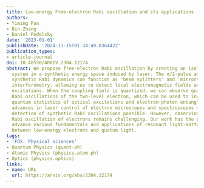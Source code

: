 ```yaml
---
title: Low-energy Free-electron Rabi oscillation and its applications
authors:
- Yiming Pan
- Bin Zhang
- Daniel Podolsky
date: '2023-01-01'
publishDate: '2024-11-15T01:34:49.036442Z'
publication_types:
- article-journal
doi: 10.48550/ARXIV.2304.12174
abstract: We propose free-electron Rabi oscillation by creating an isolated two-level
  system in a synthetic energy space induced by laser. The π/2-pulse and π-pulse in
  synthetic Rabi dynamics can function as 'beam splitters' and 'mirrors' for free-electron
  interferometry, allowing us to detect local electromagnetic fields and plasmonic
  excitations. When the coupling field is quantized, we can observe quantum and vacuum
  Rabi oscillations of the two-level electron, which can be used to investigate the
  quantum statistics of optical excitations and electron-photon entanglement. Recent
  advances in laser control of electron microscopes and spectroscopes makes the experimental
  detection of synthetic Rabi oscillations possible. However, observing the quantum
  Rabi oscillation of electrons remains challenging. Our work has the potential to
  advance various fundamentals and applications of resonant light-matter interactions
  between low-energy electrons and quatum light.
tags:
- 'FOS: Physical sciences'
- Quantum Physics (quant-ph)
- Atomic Physics (physics.atom-ph)
- Optics (physics.optics)
links:
- name: URL
  url: https://arxiv.org/abs/2304.12174
---
```

